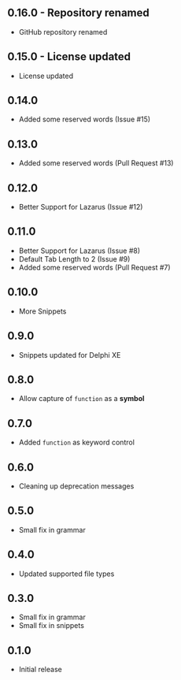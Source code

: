 ## 0.16.0 - Repository renamed
* GitHub repository renamed

## 0.15.0 - License updated
* License updated

## 0.14.0
* Added some reserved words (Issue #15)

## 0.13.0
* Added some reserved words (Pull Request #13)

## 0.12.0
* Better Support for Lazarus (Issue #12)

## 0.11.0
* Better Support for Lazarus (Issue #8)
* Default Tab Length to 2 (Issue #9)
* Added some reserved words (Pull Request #7)

## 0.10.0
* More Snippets

## 0.9.0
* Snippets updated for Delphi XE

## 0.8.0
* Allow capture of `function` as a **symbol**

## 0.7.0
* Added `function` as keyword control

## 0.6.0
* Cleaning up deprecation messages

## 0.5.0
* Small fix in grammar

## 0.4.0
* Updated supported file types

## 0.3.0
* Small fix in grammar
* Small fix in snippets

## 0.1.0
* Initial release
